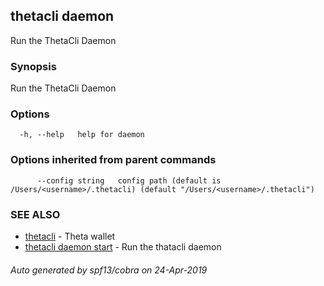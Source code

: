 ## thetacli daemon

Run the ThetaCli Daemon

### Synopsis

Run the ThetaCli Daemon

### Options

```
  -h, --help   help for daemon
```

### Options inherited from parent commands

```
      --config string   config path (default is /Users/<username>/.thetacli) (default "/Users/<username>/.thetacli")
```

### SEE ALSO

* [thetacli](thetacli.md)	 - Theta wallet
* [thetacli daemon start](thetacli_daemon_start.md)	 - Run the thatacli daemon

###### Auto generated by spf13/cobra on 24-Apr-2019
